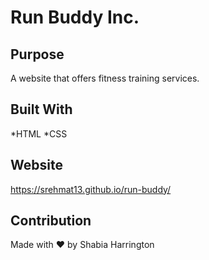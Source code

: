 # Run Buddy Inc.

## Purpose
A website that offers fitness training services. 

## Built With 
*HTML
*CSS

## Website 
https://srehmat13.github.io/run-buddy/

## Contribution
Made with ❤️ by Shabia Harrington 
